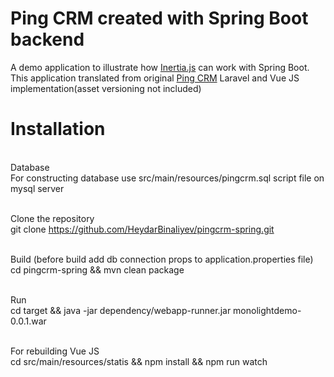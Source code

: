 # Ping CRM created with Spring Boot backend
A demo application to illustrate how <a href="https://inertiajs.com" rel="nofollow">Inertia.js</a> can work with Spring Boot.
<br>This application translated from original <a href="https://github.com/inertiajs/pingcrm" rel="nofollow">Ping CRM</a> Laravel and Vue JS implementation(asset versioning not included)
# Installation

<br>Database
<br>For constructing database use src/main/resources/pingcrm.sql script file on mysql server

<br>Clone the repository
<br> git clone https://github.com/HeydarBinaliyev/pingcrm-spring.git

<br>Build (before build add db connection props to application.properties file)
<br>cd pingcrm-spring && mvn clean package

<br>Run
<br>cd target && java -jar dependency/webapp-runner.jar monolightdemo-0.0.1.war

<br>For rebuilding Vue JS
<br> cd src/main/resources/statis && npm install && npm run watch
